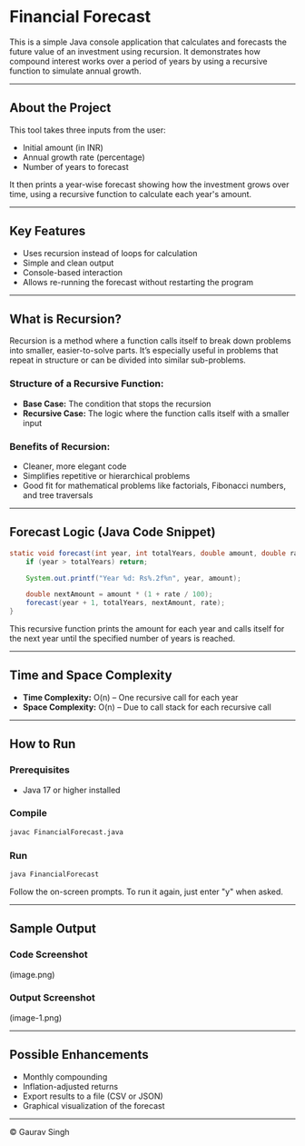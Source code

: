 # Financial Forecast

This is a simple Java console application that calculates and forecasts the future value of an investment using recursion. It demonstrates how compound interest works over a period of years by using a recursive function to simulate annual growth.

---

## About the Project

This tool takes three inputs from the user:

* Initial amount (in INR)
* Annual growth rate (percentage)
* Number of years to forecast

It then prints a year-wise forecast showing how the investment grows over time, using a recursive function to calculate each year's amount.

---

## Key Features

* Uses recursion instead of loops for calculation
* Simple and clean output
* Console-based interaction
* Allows re-running the forecast without restarting the program

---

## What is Recursion?

Recursion is a method where a function calls itself to break down problems into smaller, easier-to-solve parts. It’s especially useful in problems that repeat in structure or can be divided into similar sub-problems.

### Structure of a Recursive Function:

* **Base Case:** The condition that stops the recursion
* **Recursive Case:** The logic where the function calls itself with a smaller input

### Benefits of Recursion:

* Cleaner, more elegant code
* Simplifies repetitive or hierarchical problems
* Good fit for mathematical problems like factorials, Fibonacci numbers, and tree traversals

---

## Forecast Logic (Java Code Snippet)

```java
static void forecast(int year, int totalYears, double amount, double rate) {
    if (year > totalYears) return;

    System.out.printf("Year %d: Rs%.2f%n", year, amount);

    double nextAmount = amount * (1 + rate / 100);
    forecast(year + 1, totalYears, nextAmount, rate);
}
```

This recursive function prints the amount for each year and calls itself for the next year until the specified number of years is reached.

---

## Time and Space Complexity

* **Time Complexity:** O(n) – One recursive call for each year
* **Space Complexity:** O(n) – Due to call stack for each recursive call

---

## How to Run

### Prerequisites

* Java 17 or higher installed

### Compile

```bash
javac FinancialForecast.java
```

### Run

```bash
java FinancialForecast
```

Follow the on-screen prompts. To run it again, just enter "y" when asked.

---

## Sample Output

### Code Screenshot

(image.png)

### Output Screenshot
(image-1.png)

---

## Possible Enhancements

* Monthly compounding
* Inflation-adjusted returns
* Export results to a file (CSV or JSON)
* Graphical visualization of the forecast

---

© Gaurav Singh 

